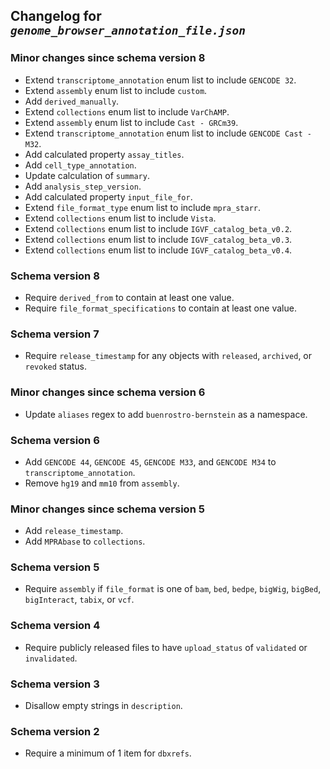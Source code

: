 ## Changelog for *`genome_browser_annotation_file.json`*

### Minor changes since schema version 8

* Extend `transcriptome_annotation` enum list to include `GENCODE 32`.
* Extend `assembly` enum list to include `custom`.
* Add `derived_manually`.
* Extend `collections` enum list to include `VarChAMP`.
* Extend `assembly` enum list to include `Cast - GRCm39`.
* Extend `transcriptome_annotation` enum list to include `GENCODE Cast - M32`.
* Add calculated property `assay_titles`.
* Add `cell_type_annotation`.
* Update calculation of `summary`.
* Add `analysis_step_version`.
* Add calculated property `input_file_for`.
* Extend `file_format_type` enum list to include `mpra_starr`.
* Extend `collections` enum list to include `Vista`.
* Extend `collections` enum list to include `IGVF_catalog_beta_v0.2`.
* Extend `collections` enum list to include `IGVF_catalog_beta_v0.3`.
* Extend `collections` enum list to include `IGVF_catalog_beta_v0.4`.

### Schema version 8

* Require `derived_from` to contain at least one value.
* Require `file_format_specifications` to contain at least one value.

### Schema version 7

* Require `release_timestamp` for any objects with `released`, `archived`, or `revoked` status.

### Minor changes since schema version 6

* Update `aliases` regex to add `buenrostro-bernstein` as a namespace.

### Schema version 6

* Add `GENCODE 44`, `GENCODE 45`, `GENCODE M33`, and `GENCODE M34` to `transcriptome_annotation`.
* Remove `hg19` and `mm10` from `assembly`.

### Minor changes since schema version 5

* Add `release_timestamp`.
* Add `MPRAbase` to `collections`.

### Schema version 5

* Require `assembly` if `file_format` is one of `bam`, `bed`, `bedpe`, `bigWig`, `bigBed`, `bigInteract`, `tabix`, or `vcf`.

### Schema version 4

* Require publicly released files to have `upload_status` of `validated` or `invalidated`.

### Schema version 3

* Disallow empty strings in `description`.

### Schema version 2

* Require a minimum of 1 item for `dbxrefs`.
